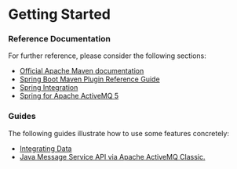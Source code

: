 # Getting Started

### Reference Documentation
For further reference, please consider the following sections:

* [Official Apache Maven documentation](https://maven.apache.org/guides/index.html)
* [Spring Boot Maven Plugin Reference Guide](https://docs.spring.io/spring-boot/docs/2.2.2.RELEASE/maven-plugin/)
* [Spring Integration](https://docs.spring.io/spring-boot/docs/2.2.2.RELEASE/reference/htmlsingle/#boot-features-integration)
* [Spring for Apache ActiveMQ 5](https://docs.spring.io/spring-boot/docs/2.2.2.RELEASE/reference/htmlsingle/#boot-features-activemq)

### Guides
The following guides illustrate how to use some features concretely:

* [Integrating Data](https://spring.io/guides/gs/integration/)
* [Java Message Service API via Apache ActiveMQ Classic.](https://spring.io/guides/gs/messaging-jms/)

